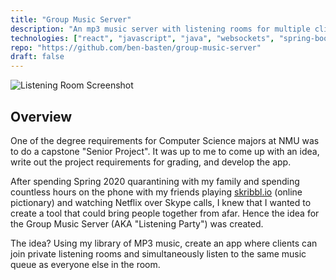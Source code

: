```yaml
---
title: "Group Music Server"
description: "An mp3 music server with listening rooms for multiple clients to join and listen to the same music. "
technologies: ["react", "javascript", "java", "websockets", "spring-boot", "gradle"]
repo: "https://github.com/ben-basten/group-music-server"
draft: false
---
```


![Listening Room Screenshot](/images/projects/group-music-server.png)

## Overview

One of the degree requirements for Computer Science majors at NMU was to do a capstone "Senior Project". It was up to me to come up with an idea, write out the project requirements for grading, and develop the app.

After spending Spring 2020 quarantining with my family and spending countless hours on the phone with my friends playing [skribbl.io](https://skribbl.io/) (online pictionary) and watching Netflix over Skype calls, I knew that I wanted to create a tool that could bring people together from afar. Hence the idea for the Group Music Server (AKA "Listening Party") was created.

The idea? Using my library of MP3 music, create an app where clients can join private listening rooms and simultaneously listen to the same music queue as everyone else in the room. 